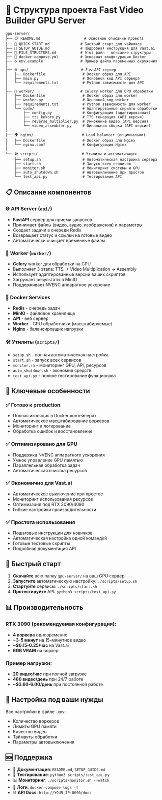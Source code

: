 # 📁 Структура проекта Fast Video Builder GPU Server

```
gpu-server/
├── 📋 README.md                    # Основное описание проекта
├── 🚀 QUICK_START.md              # Быстрый старт для чайников  
├── 📖 SETUP_GUIDE.md              # Подробная инструкция для Vast.ai
├── 📝 FILE_STRUCTURE.md           # Этот файл - описание структуры
├── 🐳 docker-compose.yml          # Основная конфигурация Docker
├── ⚙️ env.example                 # Пример файла переменных окружения
│
├── 🌐 api/                        # FastAPI сервер
│   ├── Dockerfile                 # Docker образ для API
│   ├── main.py                    # Основной код API сервера
│   └── requirements.txt           # Python зависимости для API
│
├── 🔧 worker/                     # Celery worker для GPU обработки
│   ├── Dockerfile                 # Docker образ для worker
│   ├── worker.py                  # Основной код worker
│   ├── requirements.txt           # Python зависимости для worker
│   └── code/                      # Адаптированные скрипты обработки
│       ├── config.py              # Конфигурация (адаптированная)
│       ├── tts_kokoro.py          # TTS генерация (API версия)
│       ├── reverse_multiplier.py  # Умножение видео (API версия)
│       └── video_assembler.py     # Финальная сборка (API версия)
│
├── 🌍 nginx/                      # Load balancer (опционально)
│   ├── Dockerfile                 # Docker образ для Nginx
│   └── nginx.conf                 # Конфигурация Nginx
│
└── 🛠️ scripts/                    # Утилиты и автоматизация
    ├── setup.sh                   # Автоматическая настройка сервера
    ├── start.sh                   # Запуск всех сервисов
    ├── monitor.sh                 # Мониторинг системы и GPU
    ├── auto_shutdown.sh           # Автовыключение при простое
    └── test_api.py                # Тестирование API
```

## 📋 Описание компонентов

### 🌐 API Server (`api/`)
- **FastAPI** сервер для приема запросов
- Принимает файлы (видео, аудио, изображения) и параметры
- Создает задачи в очереди Redis
- Возвращает статус и ссылки на готовые видео
- Автоматически очищает временные файлы

### 🔧 Worker (`worker/`)
- **Celery** worker для обработки на GPU
- Выполняет 3 этапа: TTS → Video Multiplication → Assembly
- Использует адаптированные версии ваших скриптов
- Загружает результаты в MinIO
- Поддерживает NVENC аппаратное ускорение

### 🐳 Docker Services
- **Redis** - очередь задач
- **MinIO** - файловое хранилище
- **API** - веб сервер
- **Worker** - GPU обработчики (масштабируемые)
- **Nginx** - балансировщик нагрузки

### 🛠️ Утилиты (`scripts/`)
- `setup.sh` - полная автоматическая настройка
- `start.sh` - запуск всех сервисов
- `monitor.sh` - мониторинг GPU, API, ресурсов
- `auto_shutdown.sh` - экономия средств
- `test_api.py` - полное тестирование функционала

## 🎯 Ключевые особенности

### ✅ Готово к production
- Полная изоляция в Docker контейнерах
- Автоматическое масштабирование воркеров
- Мониторинг и логирование
- Обработка ошибок и восстановление

### ✅ Оптимизировано для GPU
- Поддержка NVENC аппаратного ускорения
- Умное управление GPU памятью
- Параллельная обработка задач
- Автоматическая очистка ресурсов

### ✅ Экономично для Vast.ai
- Автоматическое выключение при простое
- Мониторинг использования ресурсов
- Оптимизация под RTX 3090/4090
- Гибкие настройки производительности

### ✅ Простота использования
- Пошаговые инструкции для новичков
- Автоматическая настройка одной командой
- Готовые тестовые скрипты
- Подробная документация API

## 🚀 Быстрый старт

1. **Скачайте** всю папку `gpu-server/` на ваш GPU сервер
2. **Запустите** автоматическую настройку: `./scripts/setup.sh`
3. **Стартуйте** сервисы: `./scripts/start.sh`
4. **Протестируйте** API: `python3 scripts/test_api.py`

## 📊 Производительность

### RTX 3090 (рекомендуемая конфигурация):
- **4 воркера** одновременно
- **~3-5 минут** на 15-минутное видео
- **~$0.15-0.25/час** на Vast.ai
- **6GB VRAM** на воркер

### Пример нагрузки:
- **20 видео/час** при полной загрузке
- **480 видео/день** при 24/7 работе
- **~$3.60-6.00/день** при постоянной работе

## 🔧 Настройка под ваши нужды

Все настройки в файле `.env`:
- Количество воркеров
- Лимиты GPU памяти  
- Качество видео
- Таймауты обработки
- Параметры автовыключения

## 🆘 Поддержка

- 📖 **Документация**: `README.md`, `SETUP_GUIDE.md`
- 🧪 **Тестирование**: `python3 scripts/test_api.py`
- 📊 **Мониторинг**: `./scripts/monitor.sh --watch`
- 📝 **Логи**: `docker-compose logs -f`
- 🌐 **API Docs**: `http://YOUR_IP:8000/docs`
